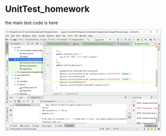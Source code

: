 # UnitTest_homework
the main test code is here

![Image text](https://raw.githubusercontent.com/morinoalter/UnitTest_homework/master/TIM%E5%9B%BE%E7%89%8720190329203817.png)
